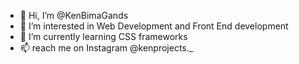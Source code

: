 - 👋 Hi, I’m @KenBimaGands
- 👀 I’m interested in Web Development and Front End development
- 🌱 I’m currently learning CSS frameworks
- 📫 reach me on Instagram @kenprojects._

<!---
KenBimaGands/KenBimaGands is a ✨ special ✨ repository because its `README.md` (this file) appears on your GitHub profile.
You can click the Preview link to take a look at your changes.
--->
